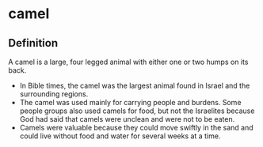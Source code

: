 # camel

## Definition

A camel is a large, four legged animal with either one or two humps on its back.

* In Bible times, the camel was the largest animal found in Israel and the surrounding regions.
* The camel was used mainly for carrying people and burdens. Some people groups also used camels for food, but not the Israelites because God had said that camels were unclean and were not to be eaten.
* Camels were valuable because they could move swiftly in the sand and could live without food and water for several weeks at a time.